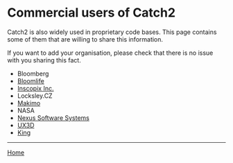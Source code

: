 <a id="top"></a>
# Commercial users of Catch2

Catch2 is also widely used in proprietary code bases. This page contains
some of them that are willing to share this information.

If you want to add your organisation, please check that there is no issue
with you sharing this fact.

 - Bloomberg
 - [Bloomlife](https://bloomlife.com)
 - [Inscopix Inc.](https://www.inscopix.com/)
 - Locksley.CZ
 - [Makimo](https://makimo.pl/)
 - NASA
 - [Nexus Software Systems](https://nexwebsites.com)
 - [UX3D](https://ux3d.io)
 - [King](https://king.com)


---

[Home](Readme.md#top)

